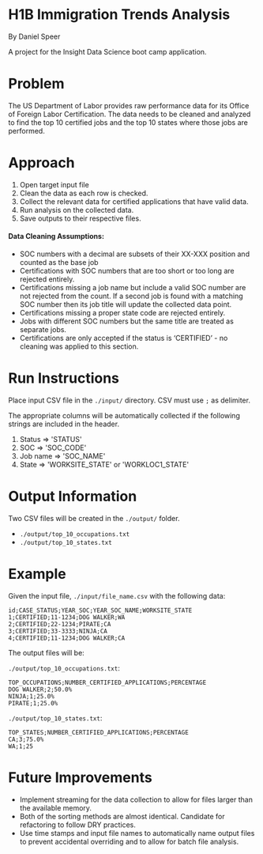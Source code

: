 # H1B Immigration Trends Analysis

By Daniel Speer

A project for the Insight Data Science boot camp application.

# Problem

The US Department of Labor provides raw performance data for its Office of Foreign Labor Certification. The data needs to be cleaned and analyzed to find the top 10 certified jobs and the top 10 states where those jobs are performed. 

# Approach

1. Open target input file
2. Clean the data as each row is checked.
3. Collect the relevant data for certified applications that have valid data.
4. Run analysis on the collected data.
5. Save outputs to their respective files.

#### Data Cleaning Assumptions:
* SOC numbers with a decimal are subsets of their XX-XXX position and counted as the base job
* Certifications with SOC numbers that are too short or too long are rejected entirely.
* Certifications missing a job name but include a valid SOC number are not rejected from the count. If a second job is found with a matching SOC number then its job title will update the collected data point. 
* Certifications missing a proper state code are rejected entirely.
* Jobs with different SOC numbers but the same title are treated as separate jobs. 
* Certifications are only accepted if the status is ‘CERTIFIED’ - no cleaning was applied to this section.

# Run Instructions

Place input CSV file in the `./input/` directory. CSV must use `;` as delimiter. 

The appropriate columns will be automatically collected if the following strings are included in the header. 

1. Status        => 'STATUS'
2. SOC        => 'SOC_CODE'
3. Job name    => 'SOC_NAME'
4. State        => 'WORKSITE_STATE' or 'WORKLOC1_STATE'

# Output Information

Two CSV files will be created in the `./output/` folder.
 
* `./output/top_10_occupations.txt`
* `./output/top_10_states.txt`

# Example

Given the input file, `./input/file_name.csv` with the following data:
```
id;CASE_STATUS;YEAR_SOC;YEAR_SOC_NAME;WORKSITE_STATE
1;CERTIFIED;11-1234;DOG WALKER;WA
2;CERTIFIED;22-1234;PIRATE;CA
3;CERTIFIED;33-3333;NINJA;CA
4;CERTIFIED;11-1234;DOG WALKER;CA
```

The output files will be:

`./output/top_10_occupations.txt`:
```
TOP_OCCUPATIONS;NUMBER_CERTIFIED_APPLICATIONS;PERCENTAGE
DOG WALKER;2;50.0%
NINJA;1;25.0%
PIRATE;1;25.0%
```
`./output/top_10_states.txt`:
```
TOP_STATES;NUMBER_CERTIFIED_APPLICATIONS;PERCENTAGE
CA;3;75.0%
WA;1;25
```
# Future Improvements

* Implement streaming for the data collection to allow for files larger than the available memory.
* Both of the sorting methods are almost identical. Candidate for refactoring to follow DRY practices.
* Use time stamps and input file names to automatically name output files to prevent accidental overriding and to allow for batch file analysis. 
